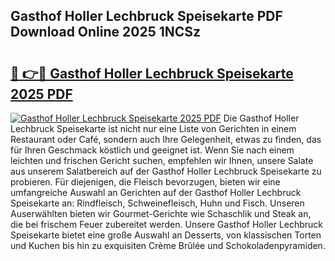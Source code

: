 ## Gasthof Holler Lechbruck Speisekarte PDF Download Online 2025 1NCSz

# <h2><a href="http://gccpko.nevu.top/?p=Gasthof+Holler+Lechbruck+Speisekarte">🔗 👉🔴 Gasthof Holler Lechbruck Speisekarte 2025 PDF</a></h2>

[![Gasthof Holler Lechbruck Speisekarte 2025 PDF](https://i.imgur.com/dBaPXMq.png)](http://gccpko.nevu.top/?p=Gasthof+Holler+Lechbruck+Speisekarte)
Die Gasthof Holler Lechbruck Speisekarte ist nicht nur eine Liste von Gerichten in einem Restaurant oder Café, sondern auch Ihre Gelegenheit, etwas zu finden, das für Ihren Geschmack köstlich und geeignet ist. Wenn Sie nach einem leichten und frischen Gericht suchen, empfehlen wir Ihnen, unsere Salate aus unserem Salatbereich auf der Gasthof Holler Lechbruck Speisekarte zu probieren. Für diejenigen, die Fleisch bevorzugen, bieten wir eine umfangreiche Auswahl an Gerichten auf der Gasthof Holler Lechbruck Speisekarte an: Rindfleisch, Schweinefleisch, Huhn und Fisch. Unseren Auserwählten bieten wir Gourmet-Gerichte wie Schaschlik und Steak an, die bei frischem Feuer zubereitet werden. Unsere Gasthof Holler Lechbruck Speisekarte bietet eine große Auswahl an Desserts, von klassischen Torten und Kuchen bis hin zu exquisiten Crème Brûlée und Schokoladenpyramiden.
